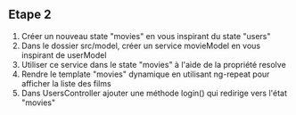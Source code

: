 ## Etape 2

1. Créer un nouveau state "movies" en vous inspirant du state "users"
2. Dans le dossier src/model, créer un service movieModel en vous inspirant de userModel
3. Utiliser ce service dans le state "movies" à l'aide de la propriété resolve
4. Rendre le template "movies" dynamique en utilisant ng-repeat pour afficher la liste des films
5. Dans UsersController ajouter une méthode login() qui redirige vers l'état "movies"